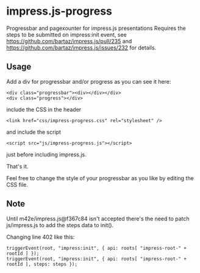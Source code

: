 impress.js-progress
===================

Progressbar and pagexounter for impress.js presentations
Requires the steps to be submitted on impress:init event, see https://github.com/bartaz/impress.js/pull/235 and https://github.com/bartaz/impress.js/issues/232 for details.

Usage
-------------------
Add a div for progressbar and/or progress as you can see it here:

	<div class="progressbar"><div></div></div>
	<div class="progress"></div>

include the CSS in the header 

    <link href="css/impress-progress.css" rel="stylesheet" />

and include the script

	<script src="js/impress-progress.js"></script>
	
just before including impress.js.

That's it.

Feel free to change the style of your progressbar as you like by editing the CSS file.

Note
---------------------
Until m42e/impress.js@f367c84 isn't accepted there's the need to patch js/impress.js to add the steps data to init().

Changing line 402 like this:

	triggerEvent(root, "impress:init", { api: roots[ "impress-root-" + rootId ] });
	triggerEvent(root, "impress:init", { api: roots[ "impress-root-" + rootId ], steps: steps });

